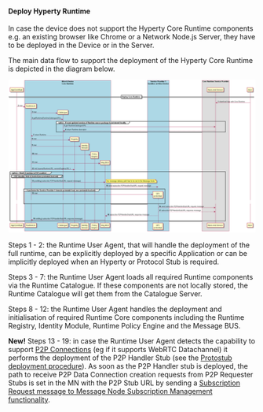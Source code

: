 #### Deploy Hyperty Runtime

In case the device does not support the Hyperty Core Runtime components e.g. an existing browser like Chrome or a Network Node.js Server, they have to be deployed in the Device or in the Server.

The main data flow to support the deployment of the Hyperty Core Runtime is depicted in the diagram below.

![Figure @runtime-deploy-runtime: Deploy Core Runtime Components in the Native Runtime](deploy-runtime.png)

Steps 1 - 2: the Runtime User Agent, that will handle the deployment of the full runtime, can be explicitly deployed by a specific Application or can be implicitly deployed when an Hyperty or Protocol Stub is required.

Steps 3 - 7: the Runtime User Agent loads all required Runtime components via the Runtime Catalogue. If these components are not locally stored, the Runtime Catalogue will get them from the Catalogue Server.

Steps 8 - 12: the Runtime User Agent handles the deployment and initialisation of required Runtime Core components including the Runtime Registry, Identity Module, Runtime Policy Engine and the Message BUS.

**New!**
Steps 13 - 19: in case the Runtime User Agent detects the capability to support [P2P Connections](https://github.com/reTHINK-project/specs/tree/master/messaging-framework#peer-to-peer-message-delivery) (eg if it supports WebRTC Datachannel) it performs the deployment of the P2P Handler Stub (see the [Protostub deployment procedure](deploy-protostub.md)). As soon as the P2P Handler stub is deployed, the path to receive P2P Data Connection creation requests from P2P Requester Stubs is set in the MN with the P2P Stub URL by sending a [Subscription Request message to Message Node Subscription Management functionality](../../messages/p2p-connection-messages.md#add-p2p-handler-path).
